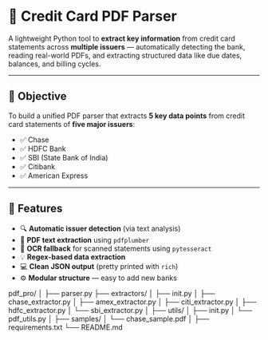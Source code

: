 # 🧾 Credit Card PDF Parser

A lightweight Python tool to **extract key information** from credit card statements across **multiple issuers** — automatically detecting the bank, reading real-world PDFs, and extracting structured data like due dates, balances, and billing cycles.

---

## 🎯 **Objective**

To build a unified PDF parser that extracts **5 key data points** from credit card statements of **five major issuers**:

- ✅ Chase  
- ✅ HDFC Bank  
- ✅ SBI (State Bank of India)  
- ✅ Citibank  
- ✅ American Express  

---

## 🧠 **Features**

- 🔍 **Automatic issuer detection** (via text analysis)
- 📄 **PDF text extraction** using `pdfplumber`
- 🧾 **OCR fallback** for scanned statements using `pytesseract`
- 💡 **Regex-based data extraction**
- 💻 **Clean JSON output** (pretty printed with `rich`)
- ⚙️ **Modular structure** — easy to add new banks

pdf_pro/
│
├── parser.py
├── extractors/
│ ├── init.py
│ ├── chase_extractor.py
│ ├── amex_extractor.py
│ ├── citi_extractor.py
│ ├── hdfc_extractor.py
│ └── sbi_extractor.py
│
├── utils/
│ ├── init.py
│ └── pdf_utils.py
│
├── samples/
│ └── chase_sample.pdf
│
├── requirements.txt
└── README.md


